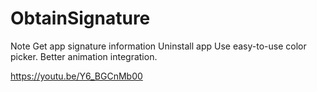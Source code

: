 # ObtainSignature
Note Get app signature information Uninstall app Use easy-to-use color picker. Better animation integration.


https://youtu.be/Y6_BGCnMb00
